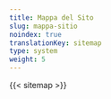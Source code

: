 ```yaml
---
title: Mappa del Sito
slug: mappa-sitio
noindex: true
translationKey: sitemap
type: system
weight: 5
---
```

{{< sitemap >}}